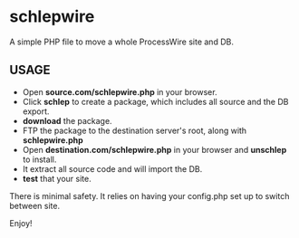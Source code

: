 schlepwire
==========

A simple PHP file to move a whole ProcessWire site and DB.

## USAGE

- Open **source.com/schlepwire.php** in your browser.
- Click **schlep** to create a package, which includes all source and the DB export.
- **download** the package.
- FTP the package to the destination server's root, along with **schlepwire.php**
- Open **destination.com/schlepwire.php** in your browser and **unschlep** to install.
- It extract all source code and will import the DB.
- **test** that your site.

There is minimal safety. It relies on having your config.php set up to switch between site.

Enjoy!
